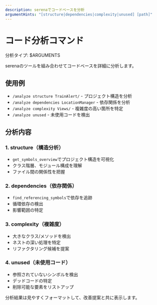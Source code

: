 ```yaml
---
description: serenaでコードベースを分析
argumentHints: "[structure|dependencies|complexity|unused] [path]"
---
```


# コード分析コマンド

分析タイプ: $ARGUMENTS

serenaのツールを組み合わせてコードベースを詳細に分析します。

## 使用例
- `/analyze structure TrainAlert/` - プロジェクト構造を分析
- `/analyze dependencies LocationManager` - 依存関係を分析
- `/analyze complexity Views/` - 複雑度の高い箇所を特定
- `/analyze unused` - 未使用コードを検出

## 分析内容

### 1. structure（構造分析）
- `get_symbols_overview`でプロジェクト構造を可視化
- クラス階層、モジュール構成を理解
- ファイル間の関係性を把握

### 2. dependencies（依存関係）
- `find_referencing_symbols`で依存を追跡
- 循環依存の検出
- 影響範囲の特定

### 3. complexity（複雑度）
- 大きなクラス/メソッドを検出
- ネストの深い処理を特定
- リファクタリング候補を提案

### 4. unused（未使用コード）
- 参照されていないシンボルを検出
- デッドコードの特定
- 削除可能な要素をリストアップ

分析結果は見やすくフォーマットして、改善提案と共に表示します。
